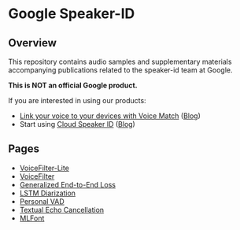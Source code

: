 # Google Speaker-ID

## Overview

This repository contains audio samples and supplementary materials
accompanying publications related to the speaker-id team at Google.

**This is NOT an official Google product.**

If you are interested in using our products:

* [Link your voice to your devices with Voice Match](https://support.google.com/assistant/answer/9071681) ([Blog](https://blog.google/products/assistant/tomato-tomahto-google-home-now-supports-multiple-users/))
* Start using [Cloud Speaker ID](https://cloud.google.com/speaker-id) ([Blog](https://cloud.google.com/blog/products/ai-machine-learning/google-cloud-announces-speaker-id))

## Pages

* [VoiceFilter-Lite](https://google.github.io/speaker-id/publications/VoiceFilter-Lite/)
* [VoiceFilter](https://google.github.io/speaker-id/publications/VoiceFilter/)
* [Generalized End-to-End Loss](https://google.github.io/speaker-id/publications/GE2E/)
* [LSTM Diarization](https://google.github.io/speaker-id/publications/LstmDiarization/)
* [Personal VAD](https://google.github.io/speaker-id/publications/PersonalVAD/)
* [Textual Echo Cancellation](https://google.github.io/speaker-id/publications/TEC/)
* [MLFont](https://google.github.io/speaker-id/publications/MLFont/)
